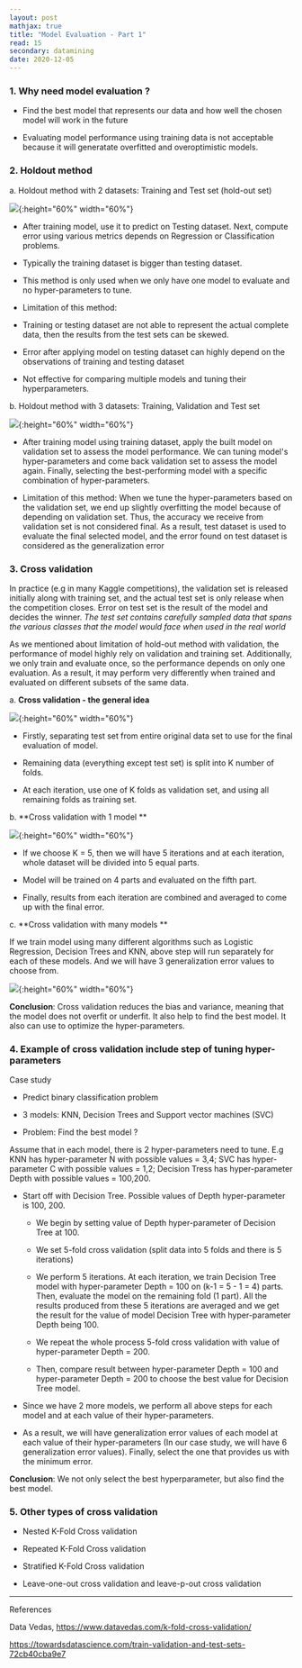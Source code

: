 ```yaml
---
layout: post
mathjax: true
title: "Model Evaluation - Part 1"
read: 15
secondary: datamining
date: 2020-12-05
---
```


### 1. Why need model evaluation ?

- Find the best model that represents our data and how well the chosen model will work in the future

- Evaluating model performance using training data is not acceptable because it will generatate overfitted and overoptimistic models. 

### 2. Holdout method

a. Holdout method with 2 datasets: Training and Test set (hold-out set)

![](/sources/model-evaluation1.png){:height="60%" width="60%"}

- After training model, use it to predict on Testing dataset. Next, compute error using various metrics depends on Regression or Classification problems. 

- Typically the training dataset is bigger than testing dataset. 

- This method is only used when we only have one model to evaluate and no hyper-parameters to tune.

- Limitation of this method: 
  
+ Training or testing dataset are not able to represent the actual complete data, then the results from the test sets can be skewed. 

+ Error after applying model on testing dataset can highly depend on the observations of training and testing dataset

+ Not effective for comparing multiple models and tuning their hyperparameters.

b. Holdout method with 3 datasets: Training, Validation and Test set

![](/sources/model-evaluation2.png){:height="60%" width="60%"}

-  After training model using training dataset, apply the built model on validation set to assess the model performance. We can tuning model's hyper-parameters and come back validation set to assess the model again. Finally, selecting the best-performing model with a specific combination of hyper-parameters. 

- Limitation of this method: When we tune the hyper-parameters based on the validation set, we end up slightly overfitting the model because of depending on validation set. Thus, the accuracy we receive from validation set is not considered final. As a result, test dataset is used to evaluate the final selected model, and the error found on test dataset is considered as the generalization error 

### 3. Cross validation

In practice (e.g in many Kaggle competitions), the validation set is released initially along with training set, and the actual test set is only release when the competition closes. Error on test set is the result of the model and decides the winner. *The test set contains carefully sampled data that spans the various classes that the model would face when used in the real world*

As we mentioned about limitation of hold-out method with validation, the performance of model highly rely on validation and training set. Additionally, we only train and evaluate once, so the performance depends on only one evaluation. As a result, it may perform very differently when trained and evaluated on different subsets of the same data.

a. **Cross validation - the general idea**

![](/sources/model-evaluation3.png){:height="60%" width="60%"}

- Firstly, separating test set from entire original data set to use for the final evaluation of model. 

- Remaining data (everything except test set) is split into K number of folds.

- At each iteration, use one of K folds as validation set, and using all remaining folds as training set. 

b. **Cross validation with 1 model **

![](/sources/model-evaluation4.png){:height="60%" width="60%"}

- If we choose K = 5, then we will have 5 iterations and at each iteration, whole dataset will be divided into 5 equal parts. 
  
- Model will be trained on 4 parts and evaluated on the fifth part. 

- Finally, results from each iteration are combined and averaged to come up with the final error. 

c. **Cross validation with many models **

If we train model using many different algorithms such as Logistic Regression, Decision Trees and KNN, above step will run separately for each of these models. And we will have 3 generalization error values to choose from.

![](/sources/model-evaluation5.png){:height="60%" width="60%"}

**Conclusion**: Cross validation reduces the bias and variance, meaning that the model does not overfit or underfit. It also help to find the best model. It also can use to optimize the hyper-parameters.

### 4. Example of cross validation include step of tuning hyper-parameters

Case study

- Predict binary classification problem

- 3 models: KNN, Decision Trees and Support vector machines (SVC)

- Problem: Find the best model ? 

Assume that in each model, there is 2 hyper-parameters need to tune. E.g KNN has hyper-parameter N with possible values = 3,4; SVC has hyper-parameter C with possible values = 1,2; Decision Tress has hyper-parameter Depth with possible values = 100,200. 

- Start off with Decision Tree. Possible values of Depth hyper-parameter is 100, 200. 

    + We begin by setting value of Depth hyper-parameter of Decision Tree at 100.
    
    + We set 5-fold cross validation (split data into 5 folds and there is 5 iterations)

    + We perform 5 iterations. At each iteration, we train Decision Tree model with hyper-parameter Depth = 100 on (k-1 = 5 - 1 = 4) parts. Then, evaluate the model on the remaining fold (1 part). All the results produced from these 5 iterations are averaged and we get the result for the value of model Decision Tree with hyper-parameter Depth being 100. 

    + We repeat the whole process 5-fold cross validation with value of hyper-parameter Depth = 200. 

    + Then, compare result between hyper-parameter Depth = 100 and hyper-parameter Depth = 200 to choose the best value for Decision Tree model. 

- Since we have 2 more models, we perform all above steps for each model and at each value of their hyper-parameters.

- As a result, we will have generalization error values of each model at each value of their hyper-parameters (In our case study, we will have 6 generalization error values). Finally, select the one that provides us with the minimum error. 

**Conclusion**: We not only select the best hyperparameter, but also find the best model.

### 5. Other types of cross validation

- Nested K-Fold Cross validation

- Repeated K-Fold Cross validation

- Stratified K-Fold Cross validation

- Leave-one-out cross validation and leave-p-out cross validation

--------------
References

Data Vedas, https://www.datavedas.com/k-fold-cross-validation/

https://towardsdatascience.com/train-validation-and-test-sets-72cb40cba9e7

